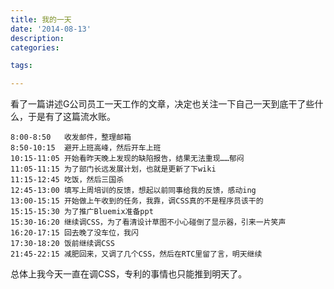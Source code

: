 ```yaml
---
title: 我的一天
date: '2014-08-13'
description:
categories:

tags:

---
```


看了一篇讲述G公司员工一天工作的文章，决定也关注一下自己一天到底干了些什么，于是有了这篇流水账。

	8:00-8:50	收发邮件，整理邮箱
	8:50-10:15	避开上班高峰，然后开车上班
	10:15-11:05	开始看昨天晚上发现的缺陷报告，结果无法重现……郁闷
	11:05-11:15	为了部门长远发展计划，也就是更新了下wiki
	11:15-12:45	吃饭，然后三国杀
	12:45-13:00	填写上周培训的反馈，想起以前同事给我的反馈，感动ing
	13:00-15:15	开始做上午收到的任务，我靠，调CSS真的不是程序员该干的
	15:15-15:30	为了推广Bluemix准备ppt
	15:30-16:20	继续调CSS，为了看清设计草图不小心碰倒了显示器，引来一片笑声
	16:20-17:15	回去晚了没车位，我闪
	17:30-18:20 饭前继续调CSS
	21:45-22:15	减肥回来，又调了几个CSS，然后在RTC里留了言，明天继续

总体上我今天一直在调CSS，专利的事情也只能推到明天了。